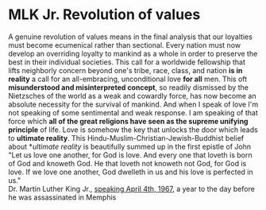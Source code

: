 # MLK Jr. Revolution of values

A genuine revolution of values means in the final analysis that our loyalties must become ecumenical rather than sectional. Every nation must now develop an overriding loyalty to mankind as a whole in order to preserve the best in their individual societies. This call for a worldwide fellowship that lifts neighborly concern beyond one's tribe, race, class, and nation **is in reality** a call for an all-embracing, unconditional love **for all** men. This oft **misunderstood and misinterpreted concept**, so readily dismissed by the Nietzsches of the world as a weak and cowardly force, has now become an absolute necessity for the survival of mankind. And when I speak of love I'm not speaking of some sentimental and weak response. I am speaking of that force which **all of the great religions have seen as the supreme unifying principle** of life. Love is somehow the key that unlocks the door which leads to **ultimate reality**. This Hindu-Muslim-Christian-Jewish-Buddhist belief about **ultimate reality* is beautifully summed up in the first epistle of John "Let us love one another, for God is love. And every one that loveth is born of God and knoweth God. He that loveth not knoweth not God, for God is love. If we love one another, God dwelleth in us and his love is perfected in us."    
Dr. Martin Luther King Jr., [speaking April 4th, 1967](https://www.democracynow.org/2013/1/21/dr_martin_luther_king_in_1967), a year to the day before he was assassinated in Memphis

